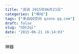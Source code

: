 ```yaml
---
title: "说说 2015年06月21日"
categories: ["嘀咕"]
tags: ["来自QQ空间 qzone.qq.com"]
draft: false
slug: "hDn2ql"
date: "2015-06-21 16:14:03"
---
```


神器
